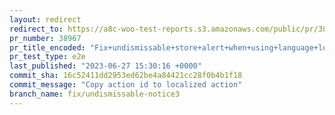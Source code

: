 ```yaml
---
layout: redirect
redirect_to: https://a8c-woo-test-reports.s3.amazonaws.com/public/pr/38967/e2e/index.html
pr_number: 38967
pr_title_encoded: "Fix+undismissable+store+alert+when+using+language+localization"
pr_test_type: e2e
last_published: "2023-06-27 15:30:16 +0000"
commit_sha: 16c52411dd2953ed62be4a84421cc28f0b4b1f18
commit_message: "Copy action id to localized action"
branch_name: fix/undismissable-notice3
---
```

